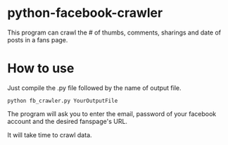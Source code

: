 # python-facebook-crawler
This program can crawl the # of thumbs, comments, sharings and date of posts in a fans page.
# How to use
Just compile the .py file followed by the name of output file.
```pip
python fb_crawler.py YourOutputFile
```
 The program will ask you to enter the email, password of your facebook account and the desired fanspage's URL.
 
 It will take time to crawl data.

